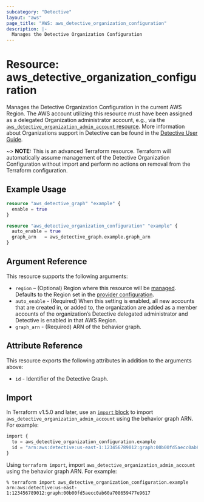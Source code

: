 ```yaml
---
subcategory: "Detective"
layout: "aws"
page_title: "AWS: aws_detective_organization_configuration"
description: |-
  Manages the Detective Organization Configuration
---
```


# Resource: aws_detective_organization_configuration

Manages the Detective Organization Configuration in the current AWS Region. The AWS account utilizing this resource must have been assigned as a delegated Organization administrator account, e.g., via the [`aws_detective_organization_admin_account` resource](/docs/providers/aws/r/detective_organization_admin_account.html). More information about Organizations support in Detective can be found in the [Detective User Guide](https://docs.aws.amazon.com/detective/latest/adminguide/accounts-orgs-transition.html).

~> **NOTE:** This is an advanced Terraform resource. Terraform will automatically assume management of the Detective Organization Configuration without import and perform no actions on removal from the Terraform configuration.

## Example Usage

```terraform
resource "aws_detective_graph" "example" {
  enable = true
}

resource "aws_detective_organization_configuration" "example" {
  auto_enable = true
  graph_arn   = aws_detective_graph.example.graph_arn
}
```

## Argument Reference

This resource supports the following arguments:

* `region` – (Optional) Region where this resource will be [managed](https://docs.aws.amazon.com/general/latest/gr/rande.html#regional-endpoints). Defaults to the Region set in the [provider configuration](https://registry.terraform.io/providers/hashicorp/aws/latest/docs#aws-configuration-reference).
* `auto_enable` - (Required) When this setting is enabled, all new accounts that are created in, or added to, the organization are added as a member accounts of the organization’s Detective delegated administrator and Detective is enabled in that AWS Region.
* `graph_arn` - (Required) ARN of the behavior graph.

## Attribute Reference

This resource exports the following attributes in addition to the arguments above:

* `id` - Identifier of the Detective Graph.

## Import

In Terraform v1.5.0 and later, use an [`import` block](https://developer.hashicorp.com/terraform/language/import) to import `aws_detective_organization_admin_account` using the behavior graph ARN. For example:

```terraform
import {
  to = aws_detective_organization_configuration.example
  id = "arn:aws:detective:us-east-1:123456789012:graph:00b00fd5aecc0ab60a708659477e9617"
}
```

Using `terraform import`, import `aws_detective_organization_admin_account` using the behavior graph ARN. For example:

```console
% terraform import aws_detective_organization_configuration.example arn:aws:detective:us-east-1:123456789012:graph:00b00fd5aecc0ab60a708659477e9617
```
